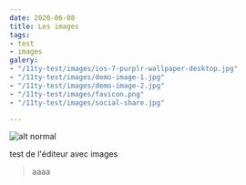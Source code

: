 ```yaml
---
date: 2020-06-08
title: Les images
tags:
- test
- images
galery:
- "/11ty-test/images/ios-7-purplr-wallpaper-desktop.jpg"
- "/11ty-test/images/demo-image-1.jpg"
- "/11ty-test/images/demo-image-2.jpg"
- "/11ty-test/images/favicon.png"
- "/11ty-test/images/social-share.jpg"

---
```

![alt normal](/11ty-test/images/ios-7-purplr-wallpaper-desktop.jpg "test title")

test de l'éditeur avec images

> aaaa